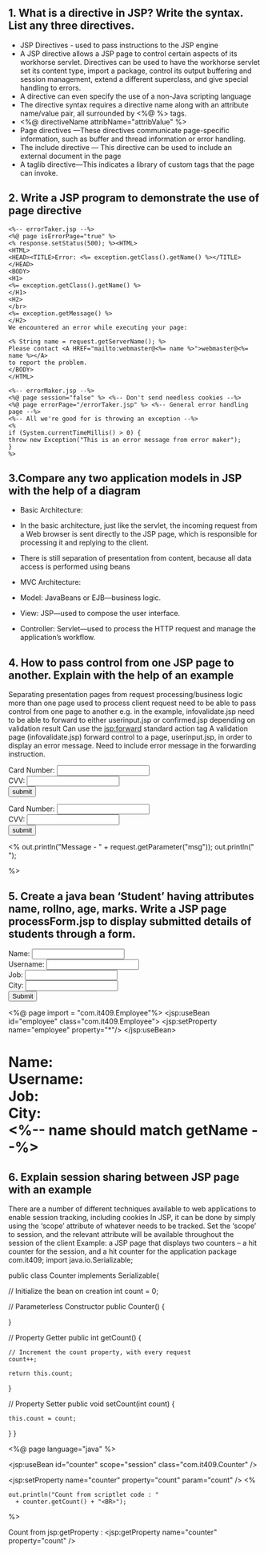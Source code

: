 ## 1.  What is a directive in JSP? Write the syntax. List any three directives.
* JSP Directives - used to pass instructions to the JSP engine
* A JSP directive allows a JSP page to control certain aspects of its workhorse servlet. Directives can be used to have the workhorse servlet set its content type, import a package, control its output buffering and session management, extend a different superclass, and give special handling to errors.
* A directive can even specify the use of a non-Java scripting language
* The directive syntax requires a directive name along with an attribute name/value pair, all surrounded by <%@ %> tags.
* <%@ directiveName attribName="attribValue" %>
*	Page directives —These directives communicate page-specific information, such as buffer and thread information or error handling.
*	The include directive — This directive can be used to include an external document in the page
*	A taglib directive—This indicates a library of custom tags that the page can invoke.

## 2. Write a JSP program to demonstrate the use of page directive

	<%-- errorTaker.jsp --%>
	<%@ page isErrorPage="true" %>
	<% response.setStatus(500); %><HTML>
	<HTML>
	<HEAD><TITLE>Error: <%= exception.getClass().getName() %></TITLE></HEAD>
	<BODY>
	<H1>
	<%= exception.getClass().getName() %>
	</H1>
	<H2>
	</br>
	<%= exception.getMessage() %>
	</H2>
	We encountered an error while executing your page:

	<% String name = request.getServerName(); %>
	Please contact <A HREF="mailto:webmaster@<%= name %>">webmaster@<%= name %></A>
	to report the problem.
	</BODY>
	</HTML>

	<%-- errorMaker.jsp --%>
	<%@ page session="false" %> <%-- Don't send needless cookies --%>
	<%@ page errorPage="/errorTaker.jsp" %> <%-- General error handling page --%>
	<%-- All we're good for is throwing an exception --%>
	<%
	if (System.currentTimeMillis() > 0) {
	throw new Exception("This is an error message from error maker");
	}
	%>

## 3.Compare any two application models in JSP with the help of a diagram	

* Basic Architecture:
* In the basic architecture, just like the servlet, the incoming request from a Web browser is sent directly to the JSP page, which is responsible for processing it and replying to the client. 
* There is still separation of presentation from content, because all data access is performed using beans
 

	
* MVC Architecture:
* Model: JavaBeans or EJB—business logic.
* View: JSP—used to compose the user interface.
* Controller: Servlet—used to process the HTTP request and manage the application’s workflow.

## 4. How to pass control from one JSP page to another. Explain with the help of an example

Separating presentation pages from request processing/business logic 
more than one page used to process client request 
need to be able to pass control from one page to another 
e.g. in the example, infovalidate.jsp need to be able to forward to either userinput.jsp or confirmed.jsp depending on validation result 
Can use the <jsp:forward> standard action tag 
A validation page (infovalidate.jsp) forward control to a page, userinput.jsp, in order to display an error message. Need to include error message in the forwarding instruction.
<html>
<head>	
<title>User Input JSP File</title>
</head>
<body>
<form action="infovalidate.jsp">
Card Number: <input type ="text" name="cnum">
<br/>
CVV: <input type="text" name="cvv">
<br/>
<input type ="submit" value ="submit">
</form>
</body>
</html><html>
<head>	
<title>User Input JSP File</title>
</head>
<body>
<form action="infovalidate.jsp">
Card Number: <input type ="text" name="cnum">
<br/>
CVV: <input type="text" name="cvv">
<br/>
<input type ="submit" value ="submit">
</form>

<%
out.println("Message - " + request.getParameter("msg"));
out.println("<br/>");

%>

</body>
</html>

<html>
<head>	
<title>Information Validation JSP File</title>
</head>
<body>
<jsp:forward page = "userinput.jsp"> 
<jsp:param name = "msg" value = "invalid credit card number"/> 
</jsp:forward> 

</body>
</html>

## 5. Create a java bean ‘Student’ having attributes name, rollno, age, marks. Write a JSP page    processForm.jsp to display submitted details of students through a form.
<form method="POST" action="processForm.jsp">
Name:    <input name="name"/> </br>
 Username:   <input name="username"/></br>
Job:   <input name="jobTitle"/></br>
   City: <input name="city"/></br>
<input type="submit">

<%@ page import = "com.it409.Employee"%>
<jsp:useBean id="employee" class="com.it409.Employee">
    <jsp:setProperty name="employee" property="*"/>
</jsp:useBean>
<HTML>
<HEAD><TITLE>Hello</TITLE></HEAD>
<BODY>
<H1>
Name:<jsp:getProperty name="employee" property="name" /> </br>
Username: <jsp:getProperty name="employee" property="username" /></br>
Job: <jsp:getProperty name="employee" property="jobTitle" /></br>
City: <jsp:getProperty name="employee" property="city" /></br>
<%-- name should match getName --%>
</H1>
</BODY>
</HTML>

## 6. Explain session sharing between JSP page with an example	
There are a number of different techniques available to web applications to enable session tracking, including cookies 
In JSP, it can be done by simply using the ‘scope’ attribute of whatever needs to be tracked. 
Set the ‘scope’ to session, and the relevant attribute will be available throughout the session of the client
Example: a JSP page that displays two counters – a hit counter for the session, and a hit counter for the application
package com.it409;
import java.io.Serializable;

public class Counter implements Serializable{

  // Initialize the bean on creation
  int count = 0;

  // Parameterless Constructor
  public Counter() {

  }

  // Property Getter
  public int getCount() {

    // Increment the count property, with every request
    count++;

    return this.count;
  }

  // Property Setter
  public void setCount(int count) {

    this.count = count;
  }
}

<HTML>
<HEAD>
</HEAD>
<BODY>
<%@ page language="java" %>

<jsp:useBean id="counter" scope="session" class="com.it409.Counter" />

<jsp:setProperty name="counter" property="count" param="count" />
<%

    out.println("Count from scriptlet code : "
      + counter.getCount() + "<BR>");

%>

Count from jsp:getProperty :
  <jsp:getProperty name="counter" property="count" /><BR>

</BODY>
</HTML>
<body>
<jsp:forward page = "userinput.jsp"> 
<jsp:param name = "msg" value = "invalid credit card number"/> 
</jsp:forward> 

</body>
</html>
